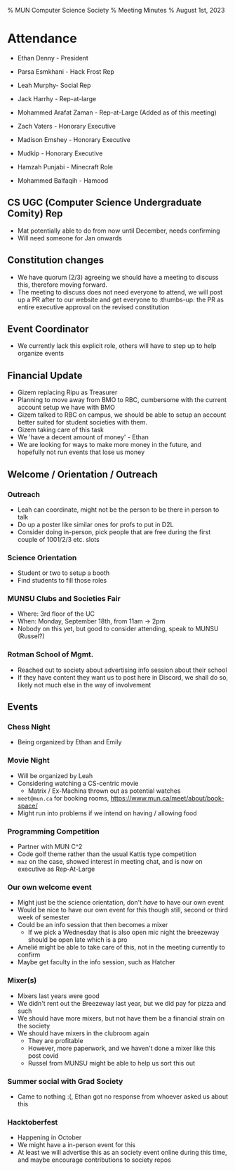% MUN Computer Science Society 
% Meeting Minutes 
% August 1st, 2023

# Attendance 
* Ethan Denny - President
* Parsa Esmkhani - Hack Frost Rep
* Leah Murphy- Social Rep
* Jack Harrhy - Rep-at-large
* Mohammed Arafat Zaman - Rep-at-Large (Added as of this meeting)

* Zach Vaters - Honorary Executive
* Madison Emshey - Honorary Executive
* Mudkip - Honorary Executive

* Hamzah Punjabi - Minecraft Role
* Mohammed Balfaqih - Hamood

## CS UGC (Computer Science Undergraduate Comity) Rep
- Mat potentially able to do from now until December, needs confirming
- Will need someone for Jan onwards

## Constitution changes
- We have quorum (2/3) agreeing we should have a meeting to discuss this, therefore moving forward.
- The meeting to discuss does not need everyone to attend, we will post up a PR after to our website and get everyone to :thumbs-up: the PR as entire executive approval on the revised constitution

## Event Coordinator
- We currently lack this explicit role, others will have to step up to help organize events

## Financial Update
- Gizem replacing Ripu as Treasurer
- Planning to move away from BMO to RBC, cumbersome with the current account setup we have with BMO
- Gizem talked to RBC on campus, we should be able to setup an account better suited for student societies with them.
- Gizem taking care of this task
- We 'have a decent amount of money' - Ethan
- We are looking for ways to make more money in the future, and hopefully not run events that lose us money

## Welcome / Orientation / Outreach

### Outreach
- Leah can coordinate, might not be the person to be there in person to talk
- Do up a poster like similar ones for profs to put in D2L
- Consider doing in-person, pick people that are free during the first couple of 1001/2/3 etc. slots

### Science Orientation
- Student or two to setup a booth
- Find students to fill those roles

### MUNSU Clubs and Societies Fair
- Where: 3rd floor of the UC
- When: Monday, September 18th, from 11am -> 2pm
- Nobody on this yet, but good to consider attending, speak to MUNSU (Russel?)

### Rotman School of Mgmt.
- Reached out to society about advertising info session about their school
- If they have content they want us to post here in Discord, we shall do so, likely not much else in the way of involvement

## Events

### Chess Night
- Being organized by Ethan and Emily

### Movie Night
- Will be organized by Leah
- Considering watching a CS-centric movie
  - Matrix / Ex-Machina thrown out as potential watches
- `meet@mun.ca` for booking rooms, https://www.mun.ca/meet/about/book-space/
- Might run into problems if we intend on having / allowing food

### Programming Competition
- Partner with MUN C^2
- Code golf theme rather than the usual Kattis type competition
- `maz` on the case, showed interest in meeting chat, and is now on executive as Rep-At-Large

### Our own welcome event
- Might just be the science orientation, don't _have_ to have our own event
- Would be nice to have our own event for this though still, second or third week of semester
- Could be an info session that then becomes a mixer
  - If we pick a Wednesday that is also open mic night the breezeway should be open late which is a pro
- Amelié might be able to take care of this, not in the meeting currently to confirm
- Maybe get faculty in the info session, such as Hatcher

### Mixer(s)
- Mixers last years were good
- We didn't rent out the Breezeway last year, but we did pay for pizza and such
- We should have more mixers, but not have them be a financial strain on the society
- We should have mixers in the clubroom again
  - They are profitable
  - However, more paperwork, and we haven't done a mixer like this post covid
  - Russel from MUNSU might be able to help us sort this out

### Summer social with Grad Society
- Came to nothing :(, Ethan got no response from whoever asked us about this

### Hacktoberfest
- Happening in October
- We might have a in-person event for this
- At least we will advertise this as an society event online during this time, and maybe encourage contributions to society repos
